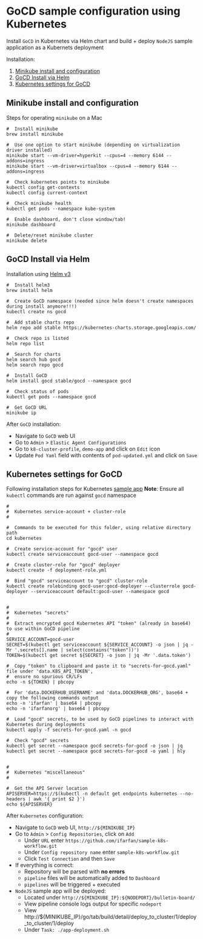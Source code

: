 # GoCD sample configuration using Kubernetes
Install `GoCD` in Kubernetes via Helm chart and build + deploy `NodeJS` sample application as a Kubernets deployment

Installation:
1. [Minikube install and configuration](#minikube-install-and-configuration)
1. [GoCD Install via Helm](#gocd-install-via-helm)
1. [Kubernetes settings for GoCD](#kubernetes-settings-for-gocd)


## Minikube install and configuration
Steps for operating `minikube` on a Mac
```
#  Install minikube
brew install minikube

#  Use one option to start minikube (depending on virtualization driver installed)
minikube start --vm-driver=hyperkit --cpus=4 --memory 6144 --addons=ingress
minikube start --vm-driver=virtualbox --cpus=4 --memory 6144 --addons=ingress

#  Check kubernetes points to minikube
kubectl config get-contexts
kubectl config current-context

#  Check minikube health
kubectl get pods --namespace kube-system

#  Enable dashboard, don't close window/tab!
minikube dashboard

#  Delete/reset minikube cluster
minikube delete
```

## GoCD Install via Helm
Installation using [Helm v3](https://helm.sh/)
```
#  Install helm3
brew install helm

#  Create GoCD namespace (needed since helm doesn't create namespaces during install anymore!!!)
kubectl create ns gocd

#  Add stable charts repo
helm repo add stable https://kubernetes-charts.storage.googleapis.com/

#  Check repo is listed
helm repo list

#  Search for charts
helm search hub gocd
helm search repo gocd

#  Install GoCD
helm install gocd stable/gocd --namespace gocd

#  Check status of pods
kubectl get pods --namespace gocd

#  Get GoCD URL
minikube ip
```
After `GoCD` installation:
- Navigate to `GoCD` web UI
- Go to `Admin` > `Elastic Agent Configurations`
- Go to `k8-cluster-profile`, `demo-app` and click on `Edit` icon
- Update `Pod Yaml` field with contents of `pod-updated.yml` and click on `Save`


## Kubernetes settings for GoCD
Following installation steps for Kubernetes [sample app](https://docs.gocd.org/current/gocd_on_kubernetes/importing_a_sample_workflow.html)
**Note**: Ensure all `kubectl` commands are run against `gocd` namespace
```
#
#  Kubernetes service-account + cluster-role
#

#  Commands to be executed for this folder, using relative directory path
cd kubernetes

#  Create service-account for "gocd" user
kubectl create serviceaccount gocd-user --namespace gocd

#  Create cluster-role for "gocd" deployer
kubectl create -f deployment-role.yml

#  Bind "gocd" serviceaccount to "gocd" cluster-role
kubectl create rolebinding gocd-user:gocd-deployer --clusterrole gocd-deployer --serviceaccount default:gocd-user --namespace gocd


#
#  Kubernetes "secrets"
#
#  Extract encrypted gocd Kubernetes API "token" (already in base64) to use within GoCD pipeline
#
SERVICE_ACCOUNT=gocd-user
SECRET=$(kubectl get serviceaccount ${SERVICE_ACCOUNT} -o json | jq -Mr '.secrets[].name | select(contains("token"))')
TOKEN=$(kubectl get secret ${SECRET} -o json | jq -Mr '.data.token')

#  Copy "token" to clipboard and paste it to "secrets-for-gocd.yaml" file under 'data.K8S_API_TOKEN',
#  ensure no spurious CR/LFs
echo -n ${TOKEN} | pbcopy

#  For 'data.DOCKERHUB_USERNAME' and 'data.DOCKERHUB_ORG', base64 + copy the following commands output
echo -n 'ifarfan' | base64 | pbcopy
echo -n 'ifarfanorg' | base64 | pbcopy

#  Load "gocd" secrets, to be used by GoCD pipelines to interact with Kubernetes during deployments
kubectl apply -f secrets-for-gocd.yaml -n gocd

#  Check "gocd" secrets
kubectl get secret --namespace gocd secrets-for-gocd -o json | jq
kubectl get secret --namespace gocd secrets-for-gocd -o yaml | hly


#
#  Kubernetes "miscellaneous"
#

#  Get the API Server location
APISERVER=https://$(kubectl -n default get endpoints kubernetes --no-headers | awk '{ print $2 }')
echo ${APISERVER}
```
After `Kubernetes` configuration:
- Navigate to `GoCD` web UI, `http://${MINIKUBE_IP}`
- Go to `Admin` > `Config Repositories`, click on `Add`
  - Under `URL` enter `https://github.com/ifarfan/sample-k8s-workflow.git`
  - Under `Config repository name` enter `sample-k8s-workflow.git`
  - Click `Test Connection` and then `Save`
- If everything is correct:
  - Repository will be parsed with **no errors**
  - `pipeline` files will be automatically added to `Dashboard`
  - `pipelines` will be triggered + executed
- `NodeJS` sample app will be deployed:
  - Located under `http://${MINIKUBE_IP}:${NODEPORT}/bulletin-board/`
  - View pipeline console logs output for specific `nodeport`
  - View http://${MINIKUBE_IP}/go/tab/build/detail/deploy_to_cluster/1/deploy_to_cluster/1/deploy
  - Under `Task: ./app-deployment.sh`
